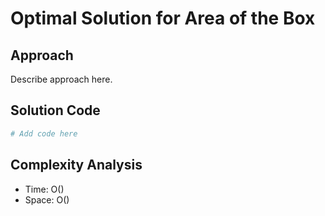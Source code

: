 # Optimal Solution for Area of the Box

## Approach

Describe approach here.

## Solution Code

```python
# Add code here
```
## Complexity Analysis

- Time: O() 
- Space: O()
